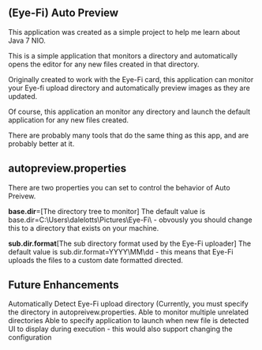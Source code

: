 (Eye-Fi) Auto Preview
--------------

This application was created as a simple project to help me learn about Java 7 NIO.

This is a simple application that monitors a directory and automatically opens the editor for any new files created in that directory.

Originally created to work with the Eye-Fi card, this application can monitor your Eye-fi upload directory and automatically preview images as they are updated.

Of course, this application an monitor any directory and launch the default application for any new files created.

There are probably many tools that do the same thing as this app, and are probably better at it.

autopreview.properties
-------
There are two properties you can set to control the behavior of Auto Preivew.

__base.dir__=[The directory tree to monitor]
The default value is base.dir=C:\\Users\\dalelotts\\Pictures\\Eye-Fi\\ - obvously you should change this to a directory that exists on your machine.

__sub.dir.format__[The sub directory format used by the Eye-Fi uploader]
The default value is sub.dir.format=YYYY\\MM\\dd - this means that Eye-Fi uploads the files to a custom date formatted directed.


Future Enhancements
-----
Automatically Detect Eye-Fi upload directory (Currently, you must specify the directory in autopreivew.properties.
Able to monitor multiple unrelated directories
Able to specify application to launch when new file is detected
UI to display during execution - this would also support changing the configuration